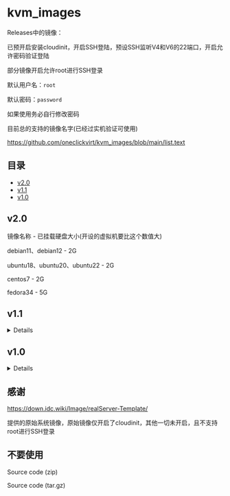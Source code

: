 # kvm_images

Releases中的镜像：

已预开启安装cloudinit，开启SSH登陆，预设SSH监听V4和V6的22端口，开启允许密码验证登陆

部分镜像开启允许root进行SSH登录

默认用户名：```root```

默认密码：```password```

如果使用务必自行修改密码

目前总的支持的镜像名字(已经过实机验证可使用)

https://github.com/oneclickvirt/kvm_images/blob/main/list.text

## 目录

- [v2.0](#v2.0)
- [v1.1](#v1.1)
- [v1.0](#v1.0)

## v2.0

镜像名称 - 已挂载硬盘大小(开设的虚拟机要比这个数值大)

debian11、debian12 - 2G

ubuntu18、ubuntu20、ubuntu22 - 2G

centos7 - 2G

fedora34 - 5G

## v1.1

<details>
说明：
  
在v1.0基础上预安装Qemu-guest-agent

镜像名称 - 已挂载硬盘大小(开设的虚拟机要比这个数值大)

debian系 - 2G

ubuntu系 - 2G

</details>

## v1.0

<details>
说明：

镜像名称 - 已挂载硬盘大小(开设的虚拟机的磁盘要大于或等于这个数值)

debian系 - 2G

ubuntu系 - 2G

archlinux系 - 2G

almalinux8 - 10G

fedora33 - 5G

opensuse-leap-15 - 10G

</details>

## 感谢

https://down.idc.wiki/Image/realServer-Template/

提供的原始系统镜像，原始镜像仅开启了cloudinit，其他一切未开启，且不支持root进行SSH登录

## 不要使用

Source code (zip)

Source code (tar.gz) 
